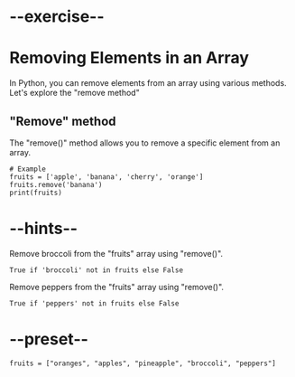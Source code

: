 # --exercise--

# Removing Elements in an Array

In Python, you can remove elements from an array using various methods. Let's explore the "remove method"

## "Remove" method

The "remove()" method allows you to remove a specific element from an array.

```
# Example
fruits = ['apple', 'banana', 'cherry', 'orange']
fruits.remove('banana')
print(fruits)
```

# --hints--

Remove broccoli from the "fruits" array using "remove()".

```
True if 'broccoli' not in fruits else False
```

Remove peppers from the "fruits" array using "remove()".

```
True if 'peppers' not in fruits else False
```

# --preset--

```
fruits = ["oranges", "apples", "pineapple", "broccoli", "peppers"]
```